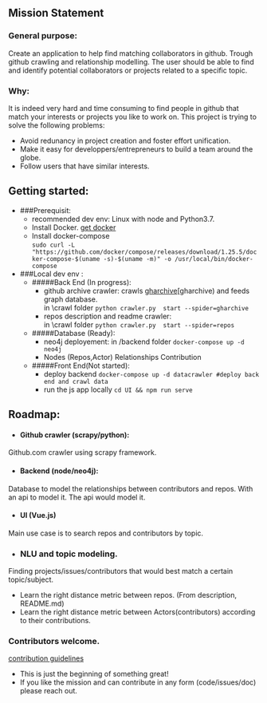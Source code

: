 ## Mission Statement
### General purpose:
Create an application to help find matching collaborators in github.
Trough github crawling and relationship modelling.
The user should be able to find and identify potential collaborators or projects related to a specific topic.
### Why:
It is indeed very hard and time consuming to find people in github that match your interests or projects you like to work on.
This project is trying to solve the following problems:
- Avoid redunancy in project creation and foster effort unification.
- Make it easy for developpers/entrepreneurs to build a team around the globe.
- Follow users that have similar interests.

## Getting started:
- ###Prerequisit:
  - recommended dev env: Linux with node and Python3.7.
  - Install Docker. [get docker](https://docs.docker.com/get-docker/)
  - Install docker-compose <br>
  `sudo curl -L "https://github.com/docker/compose/releases/download/1.25.5/docker-compose-$(uname -s)-$(uname -m)" -o /usr/local/bin/docker-compose`                 
- ###Local dev env :              
    - #####Back End (In progress): 
        - github archive crawler: crawls [gharchive](https://www.gharchive.org/)[gharchive) and feeds graph database.<br>
        in \crawl folder `python crawler.py  start --spider=gharchive`
        - repos description and readme crawler:<br>
        in \crawl folder `python crawler.py  start --spider=repos`  
    - #####Database (Ready):<br>
        - neo4j deployement: in /backend folder `docker-compose up -d neo4j`
        - Nodes (Repos,Actor) Relationships Contribution
    - #####Front End(Not started):<br> 
        -  deploy backend `docker-compose up -d datacrawler #deploy back end and crawl data` <br>
        - run the js app locally `cd UI && npm run serve`
    
## Roadmap:
- #### Github crawler (scrapy/python):
Github.com crawler using scrapy framework.
- #### Backend (node/neo4j):
Database to model the relationships between contributors and repos.
With an api to model it.
The api would model it. 
- #### UI (Vue.js)
Main use case is to search repos and contributors by topic.

- ### NLU and topic modeling.
Finding projects/issues/contributors that would best match a certain topic/subject.
- Learn the right distance metric between repos. (From description, README.md)
- Learn the right distance metric between Actors(contributors) according to their contributions.
 
 ### Contributors welcome.
[contribution guidelines ](https://github.com/qodash-devops/icollaborate/blob/master/CONTRIBUTING.md)
- This is just the beginning of something great!
- If you like the mission and can contribute in any form (code/issues/doc) please reach out.   
